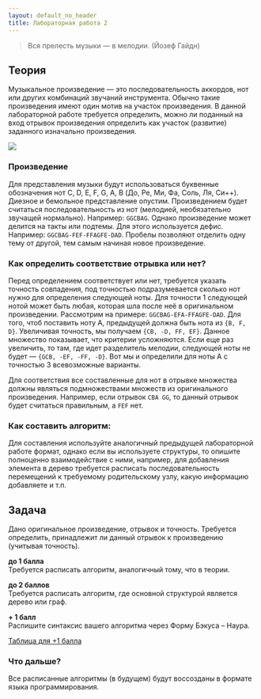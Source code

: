 ```yaml
---
layout: default_no_header
title: Лабораторная работа 2
---
```


> Вся прелесть музыки — в мелодии. (Йозеф Гайдн)

## Теория

Музыкальное произведение — это последовательность аккордов, нот или других комбинаций звучаний инструмента. Обычно такие произведения имеют один мотив на участок произведения. В данной лабораторной работе требуется определить, можно ли поданный на вход отрывок произведения определить как участок (развитие) заданного изначально произведения.

<img src="{{site.baseurl}}/resources/ifmsh/lab-2/01_music_notes.png"/>

### Произведение

Для представления музыки будут использоваться буквенные обозначения нот C, D, E, F, G, A, B (До, Ре, Ми, Фа, Соль, Ля, Си++). Диезное и бемольное представление опустим. Произведением будет считаться последовательность из нот (мелодией, необязательно звучащей нормально). Например: `GGCBAG`. Однако произведение может делится на такты или подтемы. Для этого используется дефис. Например: `GGCBAG-FEF-FFAGFE-DAD`. Пробелы позволяют отделить одну тему от другой, тем самым начиная новое произведение.

### Как определить соответствие отрывка или нет?

Перед определением соответствует или нет, требуется указать точность совпадения, под точностью подразумевается сколько нот нужно для определения следующей ноты. Для точности 1 следующей нотой может быть любая, которая шла после неё в оригинальном произведении. Рассмотрим на примере: `GGCBAG-EFА-FFAGFE-DAD`. Для того, чтоб поставить ноту А, предыдущей должна быть нота из `{B, F, D}`. Увеличивая точность, мы получаем `{CB, -D, FF, EF}`. Данное множество показывает, что критерии усложняются. Если еще раз увеличить, то там, где идет разделитель мелодии, следующей ноты не будет — `{GCB, -EF, -FF, -D}`. Вот мы и определили для ноты А с точностью 3 всевозможные варианты.

Для соответствия все составленные для нот в отрывке множества должны являться подмножествами множеств из оригинального произведения. Например, если отрывок `CBA GG`, то данный отрывок будет считаться правильным, а `FEF` нет.

### Как составить алгоритм:

Для составления используйте аналогичный предыдущей лабораторной работе формат, однако если вы используете структуры, то опишите полноценно взаимодействие с ними, например, для добавления элемента в дерево требуется расписать последовательность перемещений к требуемому родительскому узлу, какую информацию добавляете и т.п.

## Задача

Дано оригинальное произведение, отрывок и точность. Требуется определить, принадлежит ли данный отрывок к произведению (учитывая точность).

**до 1 балла**  
Требуется расписать алгоритм, аналогичный тому, что в теории.

**до 2 баллов**  
Требуется расписать алгоритм, где основной структурой является дерево или граф.

**+ 1 балл**  
Распишите синтаксис вашего алгоритма через Форму Бэкуса – Наура.

<a class="btn-download" href="{{site.baseurl}}/resources/ifmsh/lab-2/02_lab_2.xlsx">Таблица для +1 балла</a>

### Что дальше?

Все расписанные алгоритмы (в будущем) будут воссозданы в формате языка программирования.
